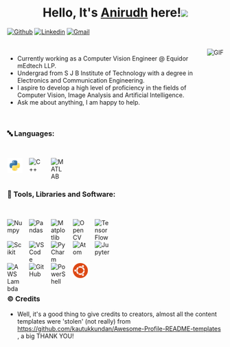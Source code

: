 <p>
  <h1 align="center"><b>Hello, It's <a href="https://anirudhnbharadwaj.github.io/">Anirudh</a> here!<img src="https://raw.githubusercontent.com/iampavangandhi/iampavangandhi/master/gifs/Hi.gif" width="30px"></b></h1>
</p>


[![Github](https://img.shields.io/badge/-Github-000?style=flat&logo=Github&logoColor=white)](https://github.com/anirudhnbharadwaj/)
[![Linkedin](https://img.shields.io/badge/-LinkedIn-blue?style=flat&logo=Linkedin&logoColor=white)](https://www.linkedin.com/in/anirudhnbharadwaj-288116214/)
[![Gmail](https://img.shields.io/badge/-Gmail-c14438?style=flat&logo=Gmail&logoColor=white)](mailto:anirudhbharadwaj13@gmail.com)


<br>

<img align="right" height="220px" alt="GIF" src="https://i.pinimg.com/originals/e4/26/70/e426702edf874b181aced1e2fa5c6cde.gif" /> 
 
- Currently working as a Computer Vision Engineer @ Equidor mEdtech LLP.
- Undergrad from S J B Institute of Technology with a degree in Electronics and Communication Engineering.
- I aspire to develop a high level of proficiency in the fields of Computer Vision, Image Analysis and Artificial Intelligence.
- Ask me about anything, I am happy to help.

<br>

### 🔤 Languages:
<br>

<p>

<img style="padding-right:1rem" align="left" alt="Python" width="35px" src="https://raw.githubusercontent.com/github/explore/80688e429a7d4ef2fca1e82350fe8e3517d3494d/topics/python/python.png" />

<img style="padding-right:1rem" align="left" alt="C++" width="35px" src="https://upload.wikimedia.org/wikipedia/commons/thumb/1/18/ISO_C%2B%2B_Logo.svg/1200px-ISO_C%2B%2B_Logo.svg.png" />
  
<img style="padding-right:1rem" align="left" alt="MATLAB" width="35px" src="https://upload.wikimedia.org/wikipedia/commons/thumb/2/21/Matlab_Logo.png/1200px-Matlab_Logo.png" />
    
</p>
<br/>
<br/> 
<br/>

### 🧰 Tools, Libraries and Software:

<br/>

<p>
<img style="padding-right:1rem" align="left" alt="Numpy" width="35px" src="https://user-images.githubusercontent.com/98330/63813335-20cd4b80-c8e2-11e9-9c04-e4dbf7285aa1.png" />

<img style="padding-right:1rem" align="left" alt="Pandas" width="35px" src="https://www.cilans.net/wp-content/uploads/2019/12/Python-Pandas-logo.png" />

<img style="padding-right:1rem" align="left" alt="Matplotlib" width="35px" src="https://upload.wikimedia.org/wikipedia/commons/8/84/Matplotlib_icon.svg" />

<img style="padding-right:1rem" align="left" alt="OpenCV" width="35px" src="https://raw.githubusercontent.com/wiki/opencv/opencv/logo/OpenCV_logo_no_text.svg?sanitize=true" />

<img style="padding-right:1rem" align="left" alt="TensorFlow" width="35px" src="https://upload.wikimedia.org/wikipedia/commons/thumb/9/99/Pytorch-svgrepo-com.svg/600px-Pytorch-svgrepo-com.svg.png?20230427111850" />

<br/>
<br/>
<br/>

<img style="padding-right:1rem" align="left" alt="Scikit" width="35px" src="https://upload.wikimedia.org/wikipedia/commons/0/05/Scikit_learn_logo_small.svg" />

<img style="padding-right:1rem" align="left" alt="VSCode" width="35px" src="https://upload.wikimedia.org/wikipedia/commons/9/9a/Visual_Studio_Code_1.35_icon.svg" />

<img style="padding-right:1rem" align="left" alt="PyCharm" width="35px" src="https://upload.wikimedia.org/wikipedia/commons/1/1d/PyCharm_Icon.svg" />

<img style="padding-right:1rem" align="left" alt="Atom" width="35px" src="https://upload.wikimedia.org/wikipedia/commons/8/80/Atom_editor_logo.svg" />  
  
<img style="padding-right:1rem" align="left" alt="Jupyter" width="35px" src="https://upload.wikimedia.org/wikipedia/commons/3/38/Jupyter_logo.svg" /> 
  
<br/>
<br/>
<br/>

<img style="padding-right:1rem" align="left" alt="AWS Lambda" width="35px" src="https://upload.wikimedia.org/wikipedia/commons/5/5c/Amazon_Lambda_architecture_logo.svg" />
  
<img style="padding-right:1rem" align="left" alt="GitHub" width="35px" src="https://github.githubassets.com/images/modules/logos_page/GitHub-Mark.png" />

<img style="padding-right:1rem" align="left" alt="PowerShell" width="35px" src="https://upload.wikimedia.org/wikipedia/commons/2/2f/PowerShell_5.0_icon.png" />
 
<img style="padding-right:1rem" align="left" alt="Ubuntu" width="35px" src="https://raw.githubusercontent.com/github/explore/80688e429a7d4ef2fca1e82350fe8e3517d3494d/topics/ubuntu/ubuntu.png" />
<br/>
<br/>
<br/>
</p>

<!--### 🏆 Github Status

![My Github Status](https://github-readme-stats.vercel.app/api?username=anirudhnbharadwaj&show_icons=true&theme=radical&line_height=33)-->

### ©️ Credits

- Well, it's a good thing to give credits to creators, almost all the content templates were 'stolen' (not really) from https://github.com/kautukkundan/Awesome-Profile-README-templates , a big THANK YOU!
